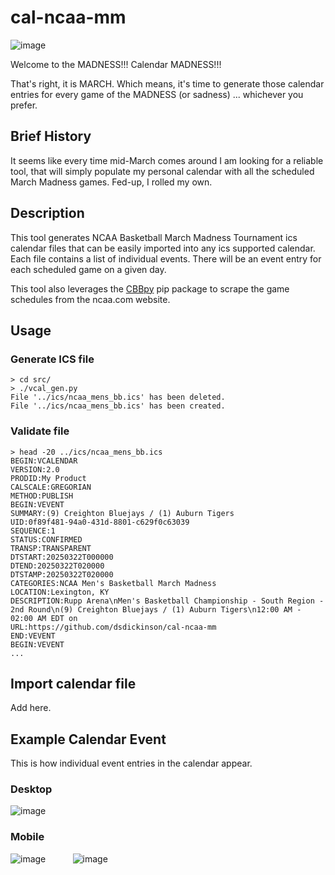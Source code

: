# cal-ncaa-mm

![image](https://github.com/user-attachments/assets/5079cef3-3fae-4b41-8fa0-25c3942fcd37)

Welcome to the MADNESS!!!
Calendar MADNESS!!!

That's right, it is MARCH. Which means, it's time to generate those calendar entries for every game of the MADNESS (or sadness) ... whichever you prefer.

## Brief History

It seems like every time mid-March comes around I am looking for a reliable tool, that will simply populate my personal calendar with all the scheduled March Madness games. Fed-up, I rolled my own.

## Description
This tool generates NCAA Basketball March Madness Tournament ics calendar files that can be easily imported into any ics supported calendar. Each file contains a list of individual events. There will be an event entry for each scheduled game on a given day.

This tool also leverages the [CBBpy](https://pypi.org/project/CBBpy/) pip package to scrape the game schedules from the ncaa.com website.

## Usage 

### Generate ICS file
```
> cd src/
> ./vcal_gen.py
File '../ics/ncaa_mens_bb.ics' has been deleted.
File '../ics/ncaa_mens_bb.ics' has been created.
```

### Validate file
```
> head -20 ../ics/ncaa_mens_bb.ics
BEGIN:VCALENDAR
VERSION:2.0
PRODID:My Product
CALSCALE:GREGORIAN
METHOD:PUBLISH
BEGIN:VEVENT
SUMMARY:(9) Creighton Bluejays / (1) Auburn Tigers
UID:0f89f481-94a0-431d-8801-c629f0c63039
SEQUENCE:1
STATUS:CONFIRMED
TRANSP:TRANSPARENT
DTSTART:20250322T000000
DTEND:20250322T020000
DTSTAMP:20250322T020000
CATEGORIES:NCAA Men's Basketball March Madness
LOCATION:Lexington, KY
DESCRIPTION:Rupp Arena\nMen's Basketball Championship - South Region - 2nd Round\n(9) Creighton Bluejays / (1) Auburn Tigers\n12:00 AM - 02:00 AM EDT on
URL:https://github.com/dsdickinson/cal-ncaa-mm
END:VEVENT
BEGIN:VEVENT
...
```

## Import calendar file
Add here.

## Example Calendar Event

This is how individual event entries in the calendar appear.

### Desktop
![image](https://github.com/user-attachments/assets/1497caec-0277-46ea-93aa-51341a9088f3)

### Mobile
![image](https://github.com/user-attachments/assets/071cdef2-3539-4e1f-97dd-4f6e84fd28d1) &nbsp;&nbsp;&nbsp;&nbsp;&nbsp;&nbsp;&nbsp;&nbsp;&nbsp;
![image](https://github.com/user-attachments/assets/8403c82d-7e22-42ff-866f-e2c4ee828289)






